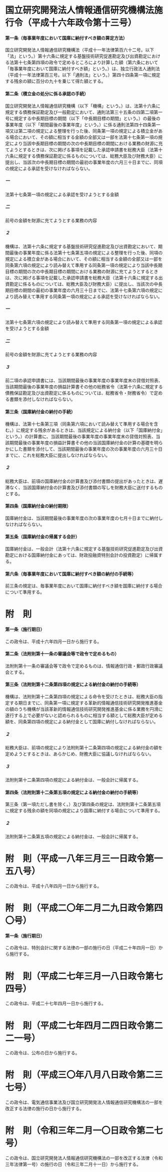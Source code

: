 # 国立研究開発法人情報通信研究機構法施行令（平成十六年政令第十三号）
#### 第一条（毎事業年度において国庫に納付すべき額の算定方法）
国立研究開発法人情報通信研究機構法（平成十一年法律第百六十二号。以下「法」という。）第十六条に規定する基盤技術研究促進勘定及び出資勘定における法第十七条第四項の政令で定めるところにより計算した額（第六条において「毎事業年度において国庫に納付すべき額」という。）は、独立行政法人通則法（平成十一年法律第百三号。以下「通則法」という。）第四十四条第一項に規定する残余の額に百分の九十を乗じて得た額とする。
#### 第二条（積立金の処分に係る承認の手続）
国立研究開発法人情報通信研究機構（以下「機構」という。）は、法第十六条に規定する債務保証勘定及び一般勘定において、通則法第三十五条の四第二項第一号に規定する中長期目標の期間（以下「中長期目標の期間」という。）の最後の事業年度（以下「期間最後の事業年度」という。）に係る通則法第四十四条第一項又は第二項の規定による整理を行った後、同条第一項の規定による積立金がある場合において、その額に相当する金額の全部又は一部を法第十七条第一項の規定により当該中長期目標の期間の次の中長期目標の期間における業務の財源に充てようとするときは、次に掲げる事項を記載した承認申請書を総務大臣（法第十六条に規定する債務保証勘定に係るものについては、総務大臣及び財務大臣）に提出し、当該次の中長期目標の期間の最初の事業年度の六月三十日までに、同項の規定による承認を受けなければならない。
##### 一
法第十七条第一項の規定による承認を受けようとする金額
##### 二
前号の金額を財源に充てようとする業務の内容
##### ２
機構は、法第十六条に規定する基盤技術研究促進勘定及び出資勘定において、期間最後の事業年度に係る法第十七条第五項の規定による整理を行った後、同項の規定による積立金がある場合において、その額に相当する金額の全部又は一部を同条第六項の規定により読み替えて準用する同条第一項の規定により当該中長期目標の期間の次の中長期目標の期間における業務の財源に充てようとするときは、次に掲げる事項を記載した承認申請書を総務大臣（法第十六条に規定する出資勘定に係るものについては、総務大臣及び財務大臣）に提出し、当該次の中長期目標の期間の最初の事業年度の六月三十日までに、法第十七条第六項の規定により読み替えて準用する同条第一項の規定による承認を受けなければならない。
##### 一
法第十七条第六項の規定により読み替えて準用する同条第一項の規定による承認を受けようとする金額
##### 二
前号の金額を財源に充てようとする業務の内容
##### ３
前二項の承認申請書には、当該期間最後の事業年度の事業年度末の貸借対照表、当該期間最後の事業年度の損益計算書その他の総務省令（法第十六条に規定する債務保証勘定及び出資勘定に係るものについては、総務省令・財務省令）で定める書類を添付しなければならない。
#### 第三条（国庫納付金の納付の手続）
機構は、法第十七条第三項（同条第六項において読み替えて準用する場合を含む。）に規定する残余があるときは、当該規定による納付金（以下「国庫納付金」という。）の計算書に、当該期間最後の事業年度の事業年度末の貸借対照表、当該期間最後の事業年度の損益計算書その他の当該国庫納付金の計算の基礎を明らかにした書類を添付して、当該期間最後の事業年度の次の事業年度の六月三十日までに、これを総務大臣に提出しなければならない。
##### ２
総務大臣は、前項の国庫納付金の計算書及び添付書類の提出があったときは、遅滞なく、当該国庫納付金の計算書及び添付書類の写しを財務大臣に送付するものとする。
#### 第四条（国庫納付金の納付期限）
国庫納付金は、当該期間最後の事業年度の次の事業年度の七月十日までに納付しなければならない。
#### 第五条（国庫納付金の帰属する会計）
国庫納付金は、一般会計（法第十六条に規定する基盤技術研究促進勘定及び出資勘定における国庫納付金にあっては、財政投融資特別会計の投資勘定）に帰属する。
#### 第六条（毎事業年度において国庫に納付すべき額の納付の手続等）
前三条の規定は、毎事業年度において国庫に納付すべき額を国庫に納付する場合について準用する。
# 附　則
#### 第一条（施行期日）
この政令は、平成十六年四月一日から施行する。
#### 第二条（法附則第十一条の審議会等で政令で定めるもの）
法附則第十一条の審議会等で政令で定めるものは、情報通信行政・郵政行政審議会とする。
#### 第三条（法附則第十二条第四項の規定による納付金の納付の手続等）
機構は、法附則第十二条第四項の規定による命令を受けたときは、総務大臣の指定する期日までに、同条第一項に規定する革新的情報通信技術研究開発推進基金の額のうち機構が当該革新的情報通信技術研究開発推進基金に係る業務を円滑に遂行する上で必要がないと認められるものに相当する額として総務大臣が定める額を、同条第四項の規定による納付金として国庫に納付しなければならない。
##### ２
総務大臣は、前項の規定により法附則第十二条第四項の規定による納付金の額を定めようとするときは、あらかじめ、財務大臣に協議しなければならない。
##### ３
法附則第十二条第四項の規定による納付金は、一般会計に帰属する。
#### 第四条（法附則第十二条第五項の規定による納付金の納付の手続等）
第三条（第一項ただし書を除く。）及び第四条の規定は、法附則第十二条第五項に規定する残余の額を同項の規定により国庫に納付する場合について準用する。
##### ２
法附則第十二条第五項の規定による納付金は、一般会計に帰属する。
# 附　則（平成一八年三月三一日政令第一五八号）
この政令は、平成十八年四月一日から施行する。
# 附　則（平成二〇年二月二九日政令第四〇号）
#### 第一条（施行期日）
この政令は、特別会計に関する法律の一部の施行の日（平成二十年四月一日）から施行する。
# 附　則（平成二七年三月一八日政令第七四号）
この政令は、平成二十七年四月一日から施行する。
# 附　則（平成二七年四月二四日政令第二二一号）
この政令は、公布の日から施行する。
# 附　則（平成三〇年八月八日政令第二三七号）
この政令は、電気通信事業法及び国立研究開発法人情報通信研究機構法の一部を改正する法律の施行の日から施行する。
# 附　則（令和三年二月一〇日政令第二七号）
この政令は、国立研究開発法人情報通信研究機構法の一部を改正する法律（令和三年法律第一号）の施行の日（令和三年二月十一日）から施行する。
